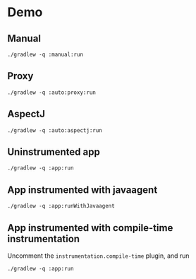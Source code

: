 # Demo

## Manual

```shell
./gradlew -q :manual:run
```

## Proxy

```shell
./gradlew -q :auto:proxy:run
```

## AspectJ

```shell
./gradlew -q :auto:aspectj:run
```

## Uninstrumented app

```shell
./gradlew -q :app:run
```

## App instrumented with javaagent

```shell
./gradlew -q :app:runWithJavaagent
```

## App instrumented with compile-time instrumentation

Uncomment the `instrumentation.compile-time` plugin, and run

```shell
./gradlew -q :app:run
```
